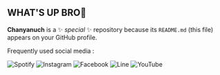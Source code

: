 ## WHAT'S UP BRO👋


**Chanyanuch** is a ✨ _special_ ✨ repository because its `README.md` (this file) appears on your GitHub profile.

Frequently used social media :

![Spotify](https://img.shields.io/badge/Spotify-1ED760?style=for-the-badge&logo=spotify&logoColor=white) 
![Instagram](https://img.shields.io/badge/Instagram-%23E4405F.svg?style=for-the-badge&logo=Instagram&logoColor=white)
![Facebook](https://img.shields.io/badge/Facebook-%231877F2.svg?style=for-the-badge&logo=Facebook&logoColor=white)
![Line](https://img.shields.io/badge/Line-00C300?style=for-the-badge&logo=line&logoColor=white)
![YouTube](https://img.shields.io/badge/YouTube-%23FF0000.svg?style=for-the-badge&logo=YouTube&logoColor=white)
